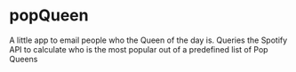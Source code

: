 # popQueen

A little app to email people who the Queen of the day is.
Queries the Spotify API to calculate who is the most 
popular out of a predefined list of Pop Queens